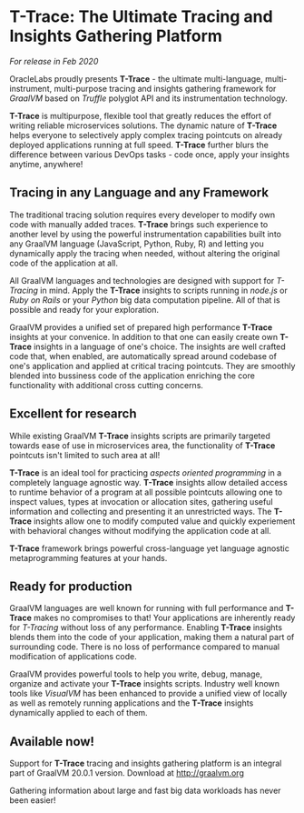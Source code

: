 # T-Trace: The Ultimate Tracing and Insights Gathering Platform

*For release in Feb 2020*

OracleLabs proudly presents **T-Trace** - the ultimate multi-language,
multi-instrument, multi-purpose tracing and insights gathering framework for
*GraalVM* based on *Truffle* polyglot API and its instrumentation technology.

**T-Trace** is multipurpose, flexible tool that greatly reduces 
the effort of writing reliable microservices solutions. The dynamic nature
of **T-Trace** helps everyone to selectively apply complex tracing
pointcuts on already deployed applications running at full speed. 
**T-Trace** further blurs the difference between various DevOps tasks -
code once, apply your insights anytime, anywhere!

## Tracing in any Language and any Framework

The traditional tracing solution requires every developer to modify own code 
with manually added traces. **T-Trace** brings such experience to another 
level by using the powerful instrumentation capabilities built 
into any GraalVM language (JavaScript, Python, Ruby, R)
and letting you dynamically apply the tracing when needed, without altering the
original code of the application at all.

All GraalVM languages and technologies are designed with support for *T-Tracing*
in mind. Apply the **T-Trace** insights to scripts running in *node.js* or
*Ruby on Rails* or your *Python* big data computation pipeline. All of that
is possible and ready for your exploration.

GraalVM provides a unified set of prepared high performance **T-Trace** 
insights at your convenice. In addition to that one can easily create own
**T-Trace** insights in a language of one's choice. The insights are well
crafted code that, when enabled, are automatically spread around codebase 
of one's application and applied at critical tracing pointcuts.
They are smoothly blended into bussiness code of the application 
enriching the core functionality with additional cross cutting concerns.

## Excellent for research

While existing GraalVM **T-Trace** insights scripts are primarily targeted
towards ease of use in microservices area, the functionality of **T-Trace**
pointcuts isn't limited to such area at all!

**T-Trace** is an ideal tool for practicing *aspects oriented programming*
in a completely language agnostic way. **T-Trace** insights allow detailed
access to runtime behavior of a program at all possible pointcuts allowing one to
inspect values, types at invocation or allocation sites, gathering useful information
and collecting and presenting it an unrestricted ways. The **T-Trace** insights
allow one to modify computed value and quickly experiement with behavioral
changes without modifying the application code at all.

**T-Trace** framework brings powerful cross-language yet language agnostic
metaprogramming features at your hands.

## Ready for production

GraalVM languages are well known for running with full performance and **T-Trace** 
makes no compromises to that! Your applications are inherently ready for
*T-Tracing* without loss of any performance. Enabling **T-Trace** insights
blends them into the code of your application, making them a natural part
of surrounding code. There is no loss of performance compared to manual modification
of applications code.

GraalVM provides powerful tools to help you write, debug, manage, organize and 
activate your **T-Trace** insights scripts. Industry well known tools like
*VisualVM* has been enhanced to provide a unified view of locally as well as
remotely running applications and the **T-Trace** insights dynamically 
applied to each of them.


## Available now!

Support for **T-Trace** tracing and insights gathering platform is an 
integral part of GraalVM 20.0.1 version. Download at http://graalvm.org

Gathering information about large and fast big data workloads has never been
easier!
